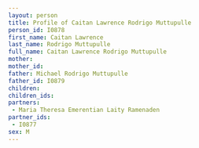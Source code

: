 ```yaml
---
layout: person
title: Profile of Caitan Lawrence Rodrigo Muttupulle
person_id: I0878
first_name: Caitan Lawrence
last_name: Rodrigo Muttupulle
full_name: Caitan Lawrence Rodrigo Muttupulle
mother: 
mother_id: 
father: Michael Rodrigo Muttupulle
father_id: I0879
children:
children_ids:
partners:
 - Maria Theresa Emerentian Laity Ramenaden
partner_ids:
 - I0877
sex: M
---
```


